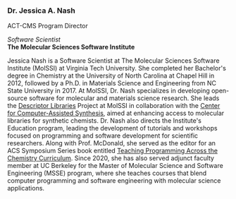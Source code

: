 ### Dr. Jessica A. Nash

ACT-CMS Program Director

*Software Scientist*   
**The Molecular Sciences Software Institute**  

Jessica Nash is a Software Scientist at The Molecular Sciences Software Institute (MolSSI) at Virginia Tech University. 
She completed her Bachelor's degree in Chemistry at the University of North Carolina at Chapel Hill in 2012, followed by a Ph.D. in Materials Science and Engineering from NC State University in 2017. 
At MolSSI, Dr. Nash specializes in developing open-source software for molecular and materials science research. 
She leads the [Descriptor Libraries](https://descriptor-libraries.molssi.org/) Project at MolSSI in collaboration with the [Center for Computer-Assisted Synthesis](https://ccas.nd.edu/), aimed at enhancing access to molecular libraries for synthetic chemists. 
Dr. Nash also directs the Institute's Education program, leading the development of tutorials and workshops focused on programming and software development for scientific researchers. 
Along with Prof. McDonald, she served as the editor for an ACS Symposium Series book entitled [Teaching Programming Across the Chemistry Curriculum](https://pubs.acs.org/isbn/9780841298194). 
Since 2020, she has also served adjunct faculty member at UC Berkeley for the Master of Molecular Science and Software Engineering (MSSE) program, where she teaches courses that blend computer programming and software engineering with molecular science applications.